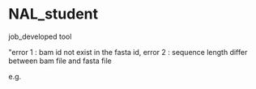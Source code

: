 # NAL_student
job_developed tool

"error 1 : bam id not exist in the fasta id,
 error 2 : sequence length differ between bam file and fasta file 

e.g.

 
